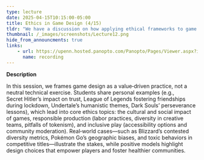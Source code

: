 ```yaml
---
type: lecture
date: 2025-04-15T10:15:00-05:00
title: Ethics in Game Design (4/15)
tldr: "We have a discussion on how applying ethical frameworks to game development—from representation and accessibility to community engagement—shapes player experiences and industry practices."
thumbnail: /_images/screenshots/Lecture12.png
hide_from_announcments: true
links: 
    - url: https://upenn.hosted.panopto.com/Panopto/Pages/Viewer.aspx?id=95402fad-e0d1-4646-a17e-b2c0010c93e9
      name: recording
---
```

**Description**

In this session, we frames game design as a value‑driven practice, not a neutral technical exercise. Students share personal examples (e.g., Secret Hitler’s impact on trust, League of Legends fostering friendships during lockdown, Undertale’s humanistic themes, Dark Souls’ perseverance lessons), which lead into core ethics topics: the cultural and social impact of games, responsible production (labor practices, diversity in creative teams, pitfalls of tokenism), and inclusive play (accessibility options and community moderation). Real‑world cases—such as Blizzard’s contested diversity metrics, Pokémon Go’s geographic biases, and toxic behaviors in competitive titles—illustrate the stakes, while positive models highlight design choices that empower players and foster healthier communities.

